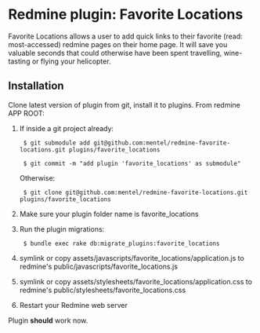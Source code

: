 Redmine plugin: Favorite Locations
==================================

Favorite Locations allows a user to add quick links to their favorite
(read: most-accessed) redmine pages on their home page. It will save you
valuable seconds that could otherwise have been spent travelling, wine-tasting
or flying your helicopter.

Installation
------------

Clone latest version of plugin from git, install it to plugins. From redmine
APP ROOT:

1. If inside a git project already:

        $ git submodule add git@github.com:mentel/redmine-favorite-locations.git plugins/favorite_locations

        $ git commit -m "add plugin 'favorite_locations' as submodule"

   Otherwise:

        $ git clone git@github.com:mentel/redmine-favorite-locations.git plugins/favorite_locations

2. Make sure your plugin folder name is favorite\_locations

3. Run the plugin migrations:

        $ bundle exec rake db:migrate_plugins:favorite_locations

4. symlink or copy assets/javascripts/favorite\_locations/application.js to
   redmine's public/javascripts/favorite\_locations.js

5. symlink or copy assets/stylesheets/favorite\_locations/application.css to
   redmine's public/stylesheets/favorite\_locations.css

6. Restart your Redmine web server

Plugin **should** work now.
